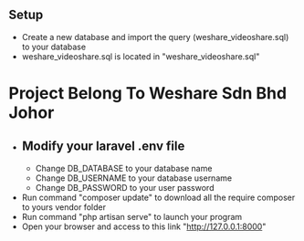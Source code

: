 ## Setup

-   Create a new database and import the query (weshare_videoshare.sql) to your database
-   weshare_videoshare.sql is located in "weshare_videoshare.sql"

# Project Belong To Weshare Sdn Bhd Johor

-   ## Modify your laravel .env file
    -   Change DB_DATABASE to your database name
    -   Change DB_USERNAME to your database username
    -   Change DB_PASSWORD to your user password
-   Run command "composer update" to download all the require composer to yours vendor folder
-   Run command "php artisan serve" to launch your program
-   Open your browser and access to this link "http://127.0.0.1:8000"
